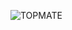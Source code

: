 ![TOPMATE](https://user-images.githubusercontent.com/22107794/139580686-887df369-edb8-4bc8-b607-4fbf6d7e4866.gif)
